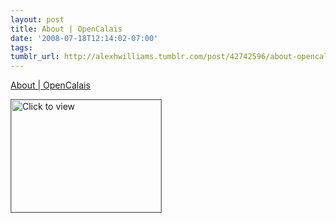 ```yaml
---
layout: post
title: About | OpenCalais
date: '2008-07-18T12:14:02-07:00'
tags: 
tumblr_url: http://alexhwilliams.tumblr.com/post/42742596/about-opencalais
---
```

<a href="https://www.iterasi.net/OpenViewer.aspx?sqrlitid=u20aUdc3a06970R20kKqJA">About | OpenCalais</a><br/><p><a href="https://www.iterasi.net/OpenViewer.aspx?sqrlitid=u20aUdc3a06970R20kKqJA" target="_blank"> <img src="http://AssetHost01a.iterasi.net/ec2eb670e447/94d5ad32ba6b/ff6f9e86baa1/dc219b574840/aa094eae-d5e9-4611-9f55-3a297b50be07/thumbnail.jpg???20080718191732???R6MY5DtyJKzQ72Q01EPZWYCrKHCMGXVcxQKc3vJYX84ptW+7B5mrAlIsOuO8f3trOGkErs48yFchl8TRU9VQ9rxIj5mD67ocRPqxErKNUClS4YNPFdWhFRnCZmuNOEGrK2hrBRl6oRy0rL/gsHdWj2rT37Zt0blsbVuKDAKj3WQ=" width="240" height="180" style="border:solid 1px #666" alt="Click to view"/></a></p>
